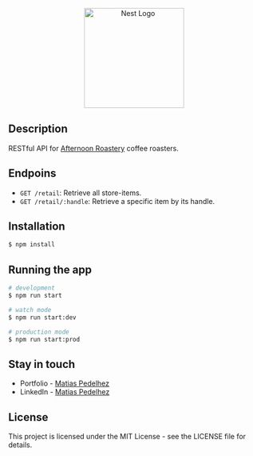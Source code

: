 <p align="center">
  <a href="https://www.afternoon.com.ar/" target="blank"><img src="https://www.afternoon.com.ar/assets/logo-pagina.png" width="200" alt="Nest Logo" /></a>
</p>

## Description

RESTful API for [Afternoon Roastery](https://afternoon.com.ar) coffee roasters.

## Endpoins

- `GET /retail`: Retrieve all store-items.
- `GET /retail/:handle`: Retrieve a specific item by its handle.

## Installation

```bash
$ npm install
```

## Running the app

```bash
# development
$ npm run start

# watch mode
$ npm run start:dev

# production mode
$ npm run start:prod
```

## Stay in touch

- Portfolio - [Matias Pedelhez](https://matiaspedelhez-portfolio.vercel.app/)
- LinkedIn - [Matias Pedelhez](https://www.linkedin.com/in/matias-pedelhez/)

## License

This project is licensed under the MIT License - see the LICENSE file for details.
